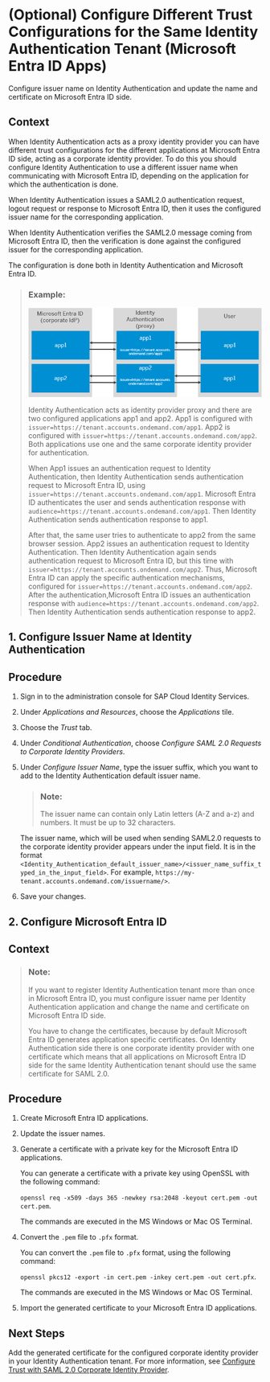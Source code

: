<!-- loiof661eecaad7147afa43a48b23fb4defe -->

# \(Optional\) Configure Different Trust Configurations for the Same Identity Authentication Tenant \(Microsoft Entra ID Apps\)

Configure issuer name on Identity Authentication and update the name and certificate on Microsoft Entra ID side.



<a name="loiof661eecaad7147afa43a48b23fb4defe__context_fln_5rr_f4b"/>

## Context

When Identity Authentication acts as a proxy identity provider you can have different trust configurations for the different applications at Microsoft Entra ID side, acting as a corporate identity provider. To do this you should configure Identity Authentication to use a different issuer name when communicating with Microsoft Entra ID, depending on the application for which the authentication is done.

When Identity Authentication issues a SAML2.0 authentication request, logout request or response to Microsoft Entra ID, then it uses the configured issuer name for the corresponding application.

When Identity Authentication verifies the SAML2.0 message coming from Microsoft Entra ID, then the verification is done against the configured issuer for the corresponding application.

The configuration is done both in Identity Authentication and Microsoft Entra ID.

> ### Example:  
> ![](images/Azure_Issuer_Name_2a496c1.png)
> 
> Identity Authentication acts as identity provider proxy and there are two configured applications app1 and app2. App1 is configured with `issuer=https://tenant.accounts.ondemand.com/app1`. App2 is configured with `issuer=https://tenant.accounts.ondemand.com/app2`. Both applications use one and the same corporate identity provider for authentication.
> 
> When App1 issues an authentication request to Identity Authentication, then Identity Authentication sends authentication request to Microsoft Entra ID, using `issuer=https://tenant.accounts.ondemand.com/app1`. Microsoft Entra ID authenticates the user and sends authentication response with `audience=https://tenant.accounts.ondemand.com/app1`. Then Identity Authentication sends authentication response to app1.
> 
> After that, the same user tries to authenticate to app2 from the same browser session. App2 issues an authentication request to Identity Authentication. Then Identity Authentication again sends authentication request to Microsoft Entra ID, but this time with `issuer=https://tenant.accounts.ondemand.com/app2`. Thus, Microsoft Entra ID can apply the specific authentication mechanisms, configured for `issuer=https://tenant.accounts.ondemand.com/app2`. After the authentication,Microsoft Entra ID issues an authentication response with `audience=https://tenant.accounts.ondemand.com/app2`. Then Identity Authentication sends authentication response to app2.

<a name="task_h2w_b5r_f4b"/>

<!-- task\_h2w\_b5r\_f4b -->

## 1. Configure Issuer Name at Identity Authentication



<a name="task_h2w_b5r_f4b__issuer_name_procedure"/>

## Procedure

1.  Sign in to the administration console for SAP Cloud Identity Services.

2.  Under *Applications and Resources*, choose the *Applications* tile.

3.  Choose the *Trust* tab.

4.  Under *Conditional Authentication*, choose *Configure SAML 2.0 Requests to Corporate Identity Providers*.

5.  Under *Configure Issuer Name*, type the issuer suffix, which you want to add to the Identity Authentication default issuer name.

    > ### Note:  
    > The issuer name can contain only Latin letters \(A-Z and a-z\) and numbers. It must be up to 32 characters.

    The issuer name, which will be used when sending SAML2.0 requests to the corporate identity provider appears under the input field. It is in the format `<Identity_Authentication_default_issuer_name>/<issuer_name_suffix_typed_in_the_input_field>`. For example, `https://my-tenant.accounts.ondemand.com/issuername/>`.

6.  Save your changes.


<a name="task_vbd_b5r_f4b"/>

<!-- task\_vbd\_b5r\_f4b -->

## 2. Configure Microsoft Entra ID



<a name="task_vbd_b5r_f4b__context_spb_1wr_f4b"/>

## Context

> ### Note:  
> If you want to register Identity Authentication tenant more than once in Microsoft Entra ID, you must configure issuer name per Identity Authentication application and change the name and certificate on Microsoft Entra ID side.
> 
> You have to change the certificates, because by default Microsoft Entra ID generates application specific certificates. On Identity Authentication side there is one corporate identity provider with one certificate which means that all applications on Microsoft Entra ID side for the same Identity Authentication tenant should use the same certificate for SAML 2.0.



<a name="task_vbd_b5r_f4b__steps_a5g_b5r_f4b"/>

## Procedure

1.  Create Microsoft Entra ID applications.

2.  Update the issuer names.

3.  Generate a certificate with a private key for the Microsoft Entra ID applications.

    You can generate a certificate with a private key using OpenSSL with the following command:

    `openssl req -x509 -days 365 -newkey rsa:2048 -keyout cert.pem -out cert.pem`.

    The commands are executed in the MS Windows or Mac OS Terminal.

4.  Convert the `.pem` file to `.pfx` format.

    You can convert the `.pem` file to `.pfx` format, using the following command:

    `openssl pkcs12 -export -in cert.pem -inkey cert.pem -out cert.pfx`.

    The commands are executed in the MS Windows or Mac OS Terminal.

5.  Import the generated certificate to your Microsoft Entra ID applications.




<a name="task_vbd_b5r_f4b__postreq_wzp_nfg_15b"/>

## Next Steps

Add the generated certificate for the configured corporate identity provider in your Identity Authentication tenant. For more information, see [Configure Trust with SAML 2.0 Corporate Identity Provider](../Operation-Guide/configure-trust-with-saml-2-0-corporate-identity-provider-33832e5.md).


